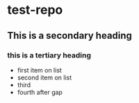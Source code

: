 # test-repo

## This is a secondary heading

### this is a tertiary heading

* first item on list
* second item on list
* third
* fourth after gap

